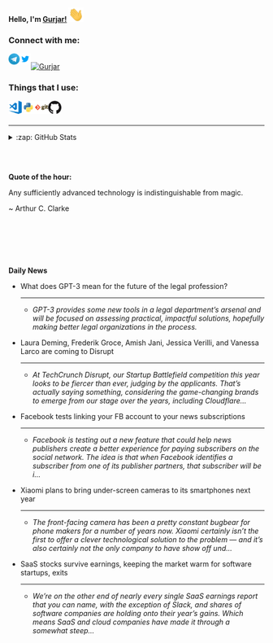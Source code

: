 #### Hello, I'm [Gurjar!](https://GurjarKing.github.io) <img src="https://raw.githubusercontent.com/ABSphreak/ABSphreak/master/gifs/Hi.gif" width="30px"></h2>


### Connect with me:

[<img align="left" alt="Gurjar | Telegram" width="22px" src="https://raw.githubusercontent.com/github/explore/80688e429a7d4ef2fca1e82350fe8e3517d3494d/topics/telegram/telegram.png" />][Telegram]
[<img align="left" alt="Gurjar | Twitter" width="22px" src="https://raw.githubusercontent.com/github/explore/80688e429a7d4ef2fca1e82350fe8e3517d3494d/topics/twitter/twitter.png" />][Twitter]

<br > <a href="https://github.com/GurjarKing"><img src="https://komarev.com/ghpvc/?username=GurjarKing" alt="Gurjar" /></a> <br />

<!-- <br >

![](https://visitor-badge.glitch.me/badge?page_id=GurjarKing)

<br /> -->

### Things that I use:

[<img align="left" alt="Visual Studio Code" width="26px" src="https://raw.githubusercontent.com/github/explore/80688e429a7d4ef2fca1e82350fe8e3517d3494d/topics/visual-studio-code/visual-studio-code.png" />][VSCode]
[<img align="left" alt="Python" width="26px" src="https://raw.githubusercontent.com/github/explore/80688e429a7d4ef2fca1e82350fe8e3517d3494d/topics/python/python.png" />][Python]
[<img align="left" alt="Git" width="26px" src="https://raw.githubusercontent.com/github/explore/80688e429a7d4ef2fca1e82350fe8e3517d3494d/topics/git/git.png" />][Git]
[<img align="left" alt="GitHub" width="26px" src="https://raw.githubusercontent.com/github/explore/78df643247d429f6cc873026c0622819ad797942/topics/github/github.png" />][Github]

<br />
<br />

---
<details>
  <summary>:zap: GitHub Stats</summary>

<img align="left" alt="Gurjar's Github Stats" src="https://github-readme-stats.vercel.app/api?username=GurjarKing&show_icons=true&hide_border=true&count_private=true&include_all_commit=true&theme=algolia" />

</details>

<!-- ### 🔔 My latest tweet
<a href="https://twitter.com/Gurjar_King43" target="_blank">
	<img src="https://github.com/GurjarKing/GurjarKing/raw/master/tweet.png" width="70%" align="center" alt="Click to view on Twitter" title="My latest tweet, as an image"/>
</a> -->
<br>

<pre>

</pre>

**Quote of the hour:**

Any sufficiently advanced technology is indistinguishable from magic.

~ Arthur C. Clarke
<pre>

</pre>
<br>
<pre>


</pre>
<strong>Daily News</strong>
  
  - What does GPT-3 mean for the future of the legal profession?
     <hr/>
     
      - *GPT-3 provides some new tools in a legal department’s arsenal and will be focused on assessing practical, impactful solutions, hopefully making better legal organizations in the process.*
     
  - Laura Deming, Frederik Groce, Amish Jani, Jessica Verilli, and Vanessa Larco are coming to Disrupt
      <hr/>
      
      - *At TechCrunch Disrupt, our Startup Battlefield competition this year looks to be fiercer than ever, judging by the applicants. That’s actually saying something, considering the game-changing brands to emerge from our stage over the years, including Cloudflare…*
      
  - Facebook tests linking your FB account to your news subscriptions
      <hr/>
      
      - *Facebook is testing out a new feature that could help news publishers create a better experience for paying subscribers on the social network. The idea is that when Facebook identifies a subscriber from one of its publisher partners, that subscriber will be i…*
      
  - Xiaomi plans to bring under-screen cameras to its smartphones next year
      <hr/>
      
      - *The front-facing camera has been a pretty constant bugbear for phone makers for a number of years now. Xiaomi certainly isn’t the first to offer a clever technological solution to the problem — and it’s also certainly not the only company to have show off und…*
       
  - SaaS stocks survive earnings, keeping the market warm for software startups, exits
      <hr/>
       
       - *We’re on the other end of nearly every single SaaS earnings report that you can name, with the exception of Slack, and shares of software companies are holding onto their year’s gains. Which means SaaS and cloud companies have made it through a somewhat steep…*
      

<br />

[VSCode]: https://code.visualstudio.com/
[Python]: https://www.python.org/
[Git]: https://git-scm.com/
[Github]: https://github.com/
[Telegram]: https://t.me/Gurjar_King/
[Twitter]: https://twitter.com/Gurjar_King43/
